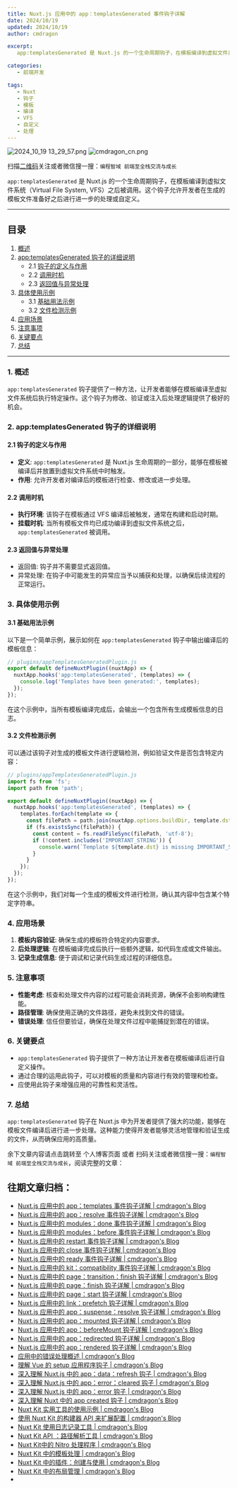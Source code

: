 ```yaml
---
title: Nuxt.js 应用中的 app：templatesGenerated 事件钩子详解
date: 2024/10/19
updated: 2024/10/19
author: cmdragon

excerpt:
   app:templatesGenerated 是 Nuxt.js 的一个生命周期钩子，在模板编译到虚拟文件系统（Virtual File System, VFS）之后被调用。这个钩子允许开发者在生成的模板文件准备好之后进行进一步的处理或自定义。

categories:
   - 前端开发

tags:
   - Nuxt
   - 钩子
   - 模板
   - 编译
   - VFS
   - 自定义
   - 处理
---
```


<img src="https://static.cmdragon.cn/blog/images/2024_10_19 13_29_57.png@blog" title="2024_10_19 13_29_57.png" alt="2024_10_19 13_29_57.png"/>

<img src="https://static.cmdragon.cn/blog/images/cmdragon_cn.png" title="cmdragon_cn.png" alt="cmdragon_cn.png"/>


扫描[二维码](https://static.cmdragon.cn/blog/images/cmdragon_cn.png)关注或者微信搜一搜：`编程智域 前端至全栈交流与成长`



`app:templatesGenerated` 是 Nuxt.js 的一个生命周期钩子，在模板编译到虚拟文件系统（Virtual File System, VFS）之后被调用。这个钩子允许开发者在生成的模板文件准备好之后进行进一步的处理或自定义。

---

## 目录

1. [概述](#1-概述)
2. [app:templatesGenerated 钩子的详细说明](#2-apptemplatesgenerated-钩子的详细说明)
   - 2.1 [钩子的定义与作用](#21-钩子的定义与作用)
   - 2.2 [调用时机](#22-调用时机)
   - 2.3 [返回值与异常处理](#23-返回值与异常处理)
3. [具体使用示例](#3-具体使用示例)
   - 3.1 [基础用法示例](#31-基础用法示例)
   - 3.2 [文件检测示例](#32-文件检测示例)
4. [应用场景](#4-应用场景)
5. [注意事项](#5-注意事项)
6. [关键要点](#6-关键要点)
7. [总结](#7-总结)

---

### 1. 概述

`app:templatesGenerated` 钩子提供了一种方法，让开发者能够在模板编译至虚拟文件系统后执行特定操作。这个钩子为修改、验证或注入后处理逻辑提供了极好的机会。

### 2. app:templatesGenerated 钩子的详细说明

#### 2.1 钩子的定义与作用

- **定义**: `app:templatesGenerated` 是 Nuxt.js 生命周期的一部分，能够在模板被编译后并放置到虚拟文件系统中时触发。
- **作用**: 允许开发者对编译后的模板进行检查、修改或进一步处理。

#### 2.2 调用时机

- **执行环境**: 该钩子在模板通过 VFS 编译后被触发，通常在构建和启动时期。
- **挂载时机**: 当所有模板文件均已成功编译到虚拟文件系统之后，`app:templatesGenerated` 被调用。

#### 2.3 返回值与异常处理

- 返回值: 钩子并不需要显式返回值。
- 异常处理: 在钩子中可能发生的异常应当予以捕获和处理，以确保后续流程的正常运行。

### 3. 具体使用示例

#### 3.1 基础用法示例

以下是一个简单示例，展示如何在 `app:templatesGenerated` 钩子中输出编译后的模板信息：

```javascript
// plugins/appTemplatesGeneratedPlugin.js
export default defineNuxtPlugin((nuxtApp) => {
  nuxtApp.hooks('app:templatesGenerated', (templates) => {
    console.log('Templates have been generated:', templates);
  });
});
```

在这个示例中，当所有模板编译完成后，会输出一个包含所有生成模板信息的日志。

#### 3.2 文件检测示例

可以通过该钩子对生成的模板文件进行逻辑检测，例如验证文件是否包含特定内容：

```javascript
// plugins/appTemplatesGeneratedPlugin.js
import fs from 'fs';
import path from 'path';

export default defineNuxtPlugin((nuxtApp) => {
  nuxtApp.hooks('app:templatesGenerated', (templates) => {
    templates.forEach(template => {
      const filePath = path.join(nuxtApp.options.buildDir, template.dst);
      if (fs.existsSync(filePath)) {
        const content = fs.readFileSync(filePath, 'utf-8');
        if (!content.includes('IMPORTANT_STRING')) {
          console.warn(`Template ${template.dst} is missing IMPORTANT_STRING.`);
        }
      }
    });
  });
});
```

在这个示例中，我们对每一个生成的模板文件进行检测，确认其内容中包含某个特定字符串。

### 4. 应用场景

1. **模板内容验证**: 确保生成的模板符合特定的内容要求。
2. **后处理逻辑**: 在模板编译完成后执行一些额外逻辑，如代码生成或文件输出。
3. **记录生成信息**: 便于调试和记录代码生成过程的详细信息。

### 5. 注意事项

- **性能考虑**: 核查和处理文件内容的过程可能会消耗资源，确保不会影响构建性能。
- **路径管理**: 确保使用正确的文件路径，避免未找到文件的错误。
- **错误处理**: 信任但要验证，确保在处理文件过程中能捕捉到潜在的错误。

### 6. 关键要点

- `app:templatesGenerated` 钩子提供了一种方法让开发者在模板编译后进行自定义操作。
- 通过合理的运用此钩子，可以对模板的质量和内容进行有效的管理和检查。
- 应使用此钩子来增强应用的可靠性和灵活性。

### 7. 总结

`app:templatesGenerated` 钩子在 Nuxt.js 中为开发者提供了强大的功能，能够在模板文件编译后进行进一步处理。这种能力使得开发者能够灵活地管理和验证生成的文件，从而确保应用的高质量。

余下文章内容请点击跳转至 个人博客页面 或者 扫码关注或者微信搜一搜：`编程智域 前端至全栈交流与成长`，阅读完整的文章：

## 往期文章归档：

- [Nuxt.js 应用中的 app：templates 事件钩子详解 | cmdragon's Blog](https://blog.cmdragon.cn/posts/ace6c53275c4/)
- [Nuxt.js 应用中的 app：resolve 事件钩子详解 | cmdragon's Blog](https://blog.cmdragon.cn/posts/9ea12f07cc2a/)
- [Nuxt.js 应用中的 modules：done 事件钩子详解 | cmdragon's Blog](https://blog.cmdragon.cn/posts/397fbad66fab/)
- [Nuxt.js 应用中的 modules：before 事件钩子详解 | cmdragon's Blog](https://blog.cmdragon.cn/posts/5b5669bca701/)
- [Nuxt.js 应用中的 restart 事件钩子详解 | cmdragon's Blog](https://blog.cmdragon.cn/posts/25888bf37a0f/)
- [Nuxt.js 应用中的 close 事件钩子详解 | cmdragon's Blog](https://blog.cmdragon.cn/posts/ec1665a791a5/)
- [Nuxt.js 应用中的 ready 事件钩子详解 | cmdragon's Blog](https://blog.cmdragon.cn/posts/37d771762c8f/)
- [Nuxt.js 应用中的 kit：compatibility 事件钩子详解 | cmdragon's Blog](https://blog.cmdragon.cn/posts/52224e8e71ec/)
- [Nuxt.js 应用中的 page：transition：finish 钩子详解 | cmdragon's Blog](https://blog.cmdragon.cn/posts/80acaed2b809/)
- [Nuxt.js 应用中的 page：finish 钩子详解 | cmdragon's Blog](https://blog.cmdragon.cn/posts/2e422732f13a/)
- [Nuxt.js 应用中的 page：start 钩子详解 | cmdragon's Blog](https://blog.cmdragon.cn/posts/9876204f1a7b/)
- [Nuxt.js 应用中的 link：prefetch 钩子详解 | cmdragon's Blog](https://blog.cmdragon.cn/posts/3821d8f8b93e/)
- [Nuxt.js 应用中的 app：suspense：resolve 钩子详解 | cmdragon's Blog](https://blog.cmdragon.cn/posts/aca9f9d7692b/)
- [Nuxt.js 应用中的 app：mounted 钩子详解 | cmdragon's Blog](https://blog.cmdragon.cn/posts/a07f12bddf8c/)
- [Nuxt.js 应用中的 app：beforeMount 钩子详解 | cmdragon's Blog](https://blog.cmdragon.cn/posts/bbdca1e3d9a5/)
- [Nuxt.js 应用中的 app：redirected 钩子详解 | cmdragon's Blog](https://blog.cmdragon.cn/posts/c83b294c7a07/)
- [Nuxt.js 应用中的 app：rendered 钩子详解 | cmdragon's Blog](https://blog.cmdragon.cn/posts/26479872ffdc/)
- [应用中的错误处理概述 | cmdragon's Blog](https://blog.cmdragon.cn/posts/5c9b317a962a/)
- [理解 Vue 的 setup 应用程序钩子 | cmdragon's Blog](https://blog.cmdragon.cn/posts/405db1302a23/)
- [深入理解 Nuxt.js 中的 app：data：refresh 钩子 | cmdragon's Blog](https://blog.cmdragon.cn/posts/6f0c4f34bc45/)
- [深入理解 Nuxt.js 中的 app：error：cleared 钩子 | cmdragon's Blog](https://blog.cmdragon.cn/posts/732d62232fb8/)
- [深入理解 Nuxt.js 中的 app：error 钩子 | cmdragon's Blog](https://blog.cmdragon.cn/posts/cb83a085e7a4/)
- [深入理解 Nuxt 中的 app created 钩子 | cmdragon's Blog](https://blog.cmdragon.cn/posts/188ad06ef45a/)
- [Nuxt Kit 实用工具的使用示例 | cmdragon's Blog](https://blog.cmdragon.cn/posts/a66da411afd2/)
- [使用 Nuxt Kit 的构建器 API 来扩展配置 | cmdragon's Blog](https://blog.cmdragon.cn/posts/f6e87c3cf111/)
- [Nuxt Kit 使用日志记录工具 | cmdragon's Blog](https://blog.cmdragon.cn/posts/37ad5a680e7d/)
- [Nuxt Kit API ：路径解析工具 | cmdragon's Blog](https://blog.cmdragon.cn/posts/441492dbf6ae/)
- [Nuxt Kit中的 Nitro 处理程序 | cmdragon's Blog](https://blog.cmdragon.cn/posts/2bd1fe409aca/)
- [Nuxt Kit 中的模板处理 | cmdragon's Blog](https://blog.cmdragon.cn/posts/4cf144d7b562/)
- [Nuxt Kit 中的插件：创建与使用 | cmdragon's Blog](https://blog.cmdragon.cn/posts/080baafc9cf0/)
- [Nuxt Kit 中的布局管理 | cmdragon's Blog](https://blog.cmdragon.cn/posts/1c99e3fc4fb0/)
-

